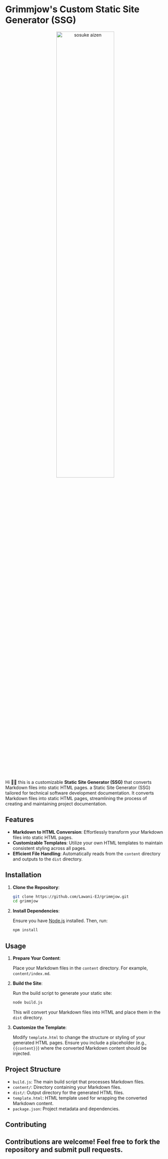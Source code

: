 # Grimmjow's Custom Static Site Generator (SSG)

<p align="center">
    <a href="#" style="display: block;" align="center">
        <img src="https://i.pinimg.com/originals/0f/38/41/0f3841fa84ee39d2e686433c3ecc2ebe.gif" alt="sosuke aizen" width="60%" />
    </a>
</p>

Hi ✋🏿 this is a customizable **Static Site Generator (SSG)** that converts Markdown files into static HTML pages. a Static Site Generator (SSG) tailored for technical software development documentation. It converts Markdown files into static HTML pages, streamlining the process of creating and maintaining project documentation.

## Features

- **Markdown to HTML Conversion**: Effortlessly transform your Markdown files into static HTML pages.
- **Customizable Templates**: Utilize your own HTML templates to maintain consistent styling across all pages.
- **Efficient File Handling**: Automatically reads from the `content` directory and outputs to the `dist` directory.

## Installation

1. **Clone the Repository**:

   ```bash
   git clone https://github.com/Lawani-EJ/grimmjow.git
   cd grimmjow
   ```

2. **Install Dependencies**:

   Ensure you have [Node.js](https://nodejs.org/) installed. Then, run:

   ```bash
   npm install
   ```

## Usage

1. **Prepare Your Content**:

   Place your Markdown files in the `content` directory. For example, `content/index.md`.

2. **Build the Site**:

   Run the build script to generate your static site:

   ```bash
   node build.js
   ```

   This will convert your Markdown files into HTML and place them in the `dist` directory.

3. **Customize the Template**:

   Modify `template.html` to change the structure or styling of your generated HTML pages. Ensure you include a placeholder (e.g., `{{content}}`) where the converted Markdown content should be injected.

## Project Structure

- `build.js`: The main build script that processes Markdown files.
- `content/`: Directory containing your Markdown files.
- `dist/`: Output directory for the generated HTML files.
- `template.html`: HTML template used for wrapping the converted Markdown content.
- `package.json`: Project metadata and dependencies.

## Contributing

Contributions are welcome! Feel free to fork the repository and submit pull requests.
---
